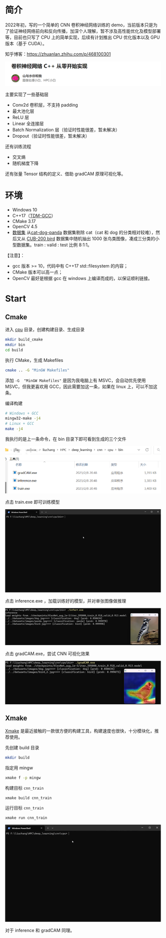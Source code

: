 # 简介

2022年初，写的一个简单的 CNN 卷积神经网络训练的 demo，当前版本只是为了验证神经网络前向和反向传播，加深个人理解，暂不涉及高性能优化及模型部署等，目前也只写了 CPU 上的简单实现，后续有计划推出 CPU 优化版本以及 GPU 版本（基于 CUDA）。

知乎博客：https://zhuanlan.zhihu.com/p/468100301

![image-20230208205425138](./imgs/image-20230208205425138.png)

主要实现了一些基础层

- Conv2d 卷积层，不支持 padding
- 最大池化层
- ReLU 层
- Linear 全连接层
- Batch Normalization 层（验证时性能很差，暂未解决）
- Dropout（验证时性能很差，暂未解决）

还有训练流程

- 交叉熵
- 随机梯度下降

还有张量 Tensor 结构的定义、借助 gradCAM 原理可视化等。

# 环境

- Windows 10
- C++17（[TDM-GCC](https://link.zhihu.com/?target=https%3A//jmeubank.github.io/tdm-gcc/download/)）
- CMake 3.17
- OpenCV 4.5
- [数据集](https://github.com/hermosayhl/CNN/tree/main/datasets) 从[cat-dog-panda](https://link.zhihu.com/?target=https%3A//www.kaggle.com/ashishsaxena2209/animal-image-datasetdog-cat-and-panda) 数据集剔除 cat（cat 和 dog 的分类相对较难），然后又从 [CUB-200 bird](https://link.zhihu.com/?target=http%3A//www.vision.caltech.edu/visipedia/CUB-200.html) 数据集中随机抽出 1000 张鸟类图像，凑成三分类的小型数据集。train : valid : test 比例 8:1:1。

【注意】：

- gcc 版本 >= 10，代码中有 C++17 std::filesystem 的内容；
- CMake 版本可以高一点；
- OpenCV 最好是根据 gcc 在 windows 上编译而成的，以保证顺利链接。

# Start

## **Cmake**

进入 [cpu](https://github.com/hermosayhl/CNN/tree/main/cpu) 目录，创建构建目录、生成目录

```bash
mkdir build_cmake
mkdir bin
cd build
```

执行 CMake，生成 Makefiles

```bash
cmake .. -G "MinGW Makefiles"
```

添加 `-G  "MinGW Makefiles"` 是因为我电脑上有 MSVC，会自动优先使用 MSVC，但我更喜欢用 GCC，因此需要加这一条，如果在 linux 上，可以不加这条。

编译构建

```bash
# Windows + GCC
mingw32-make -j4
# Linux + GCC
make -j4
```

我执行的是上一条命令，在 bin 目录下即可看到生成的三个文件

![image-20230208212620325](./imgs/image-20230208212620325.png)

点击 train.exe 即可训练模型

![image-20230208213513653](imgs/train.gif)

点击 inference.exe ，加载训练好的模型，并对单张图像做推理

![image-20230208213627060](imgs/image-20230208213627060.png)

点击 gradCAM.exe，尝试 CNN 可视化效果

![image-20230208213713076](imgs/image-20230208213713076.png)



## Xmake

[Xmake](https://github.com/xmake-io/xmake) 是最近接触的一款很方便的构建工具，构建速度也很快，十分模块化，推荐使用。

先创建 build 目录

```bash
mkdir build
```

指定用 mingw

```bash
xmake f -p mingw
```

构建目标 `cnn_train`

```bash
xmake build cnn_train
```

运行目标 `cnn_train`

```bash
xmake run cnn_train
```

![](imgs/xmake.gif)

对于 inference 和 gradCAM 同理。